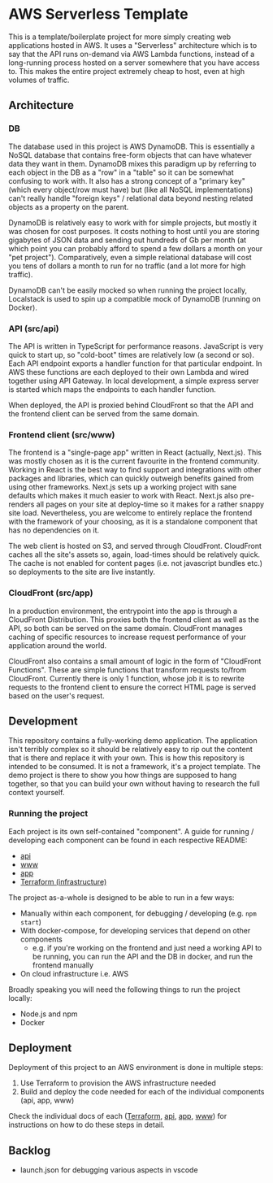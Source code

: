 # AWS Serverless Template

This is a template/boilerplate project for more simply creating web applications hosted in AWS. It uses a "Serverless" architecture which is to say that the API runs on-demand via AWS Lambda functions, instead of a long-running process hosted on a server somewhere that you have access to. This makes the entire project extremely cheap to host, even at high volumes of traffic.


## Architecture

### DB

The database used in this project is AWS DynamoDB. This is essentially a NoSQL database that contains free-form objects that can have whatever data they want in them. DynamoDB mixes this paradigm up by referring to each object in the DB as a "row" in a "table" so it can be somewhat confusing to work with. It also has a strong concept of a "primary key" (which every object/row must have) but (like all NoSQL implementations) can't really handle "foreign keys" / relational data beyond nesting related objects as a property on the parent.

DynamoDB is relatively easy to work with for simple projects, but mostly it was chosen for cost purposes. It costs nothing to host until you are storing gigabytes of JSON data and sending out hundreds of Gb per month (at which point you can probably afford to spend a few dollars a month on your "pet project"). Comparatively, even a simple relational database will cost you tens of dollars a month to run for no traffic (and a lot more for high traffic).

DynamoDB can't be easily mocked so when running the project locally, Localstack is used to spin up a compatible mock of DynamoDB (running on Docker).


### API (src/api)

The API is written in TypeScript for performance reasons. JavaScript is very quick to start up, so "cold-boot" times are relatively low (a second or so). Each API endpoint exports a handler function for that particular endpoint. In AWS these functions are each deployed to their own Lambda and wired together using API Gateway. In local development, a simple express server is started which maps the endpoints to each handler function.

When deployed, the API is proxied behind CloudFront so that the API and the frontend client can be served from the same domain.


### Frontend client (src/www)

The frontend is a "single-page app" written in React (actually, Next.js). This was mostly chosen as it is the current favourite in the frontend community. Working in React is the best way to find support and integrations with other packages and libraries, which can quickly outweigh benefits gained from using other frameworks. Next.js sets up a working project with sane defaults which makes it much easier to work with React. Next.js also pre-renders all pages on your site at deploy-time so it makes for a rather snappy site load. Nevertheless, you are welcome to entirely replace the frontend with the framework of your choosing, as it is a standalone component that has no dependencies on it.

The web client is hosted on S3, and served through CloudFront. CloudFront caches all the site's assets so, again, load-times should be relatively quick. The cache is not enabled for content pages (i.e. not javascript bundles etc.) so deployments to the site are live instantly.

### CloudFront (src/app)

In a production environment, the entrypoint into the app is through a CloudFront Distribution. This proxies both the frontend client as well as the API, so both can be served on the same domain. CloudFront manages caching of specific resources to increase request performance of your application around the world.

CloudFront also contains a small amount of logic in the form of "CloudFront Functions". These are simple functions that transform requests to/from CloudFront. Currently there is only 1 function, whose job it is to rewrite requests to the frontend client to ensure the correct HTML page is served based on the user's request.

## Development

This repository contains a fully-working demo application. The application isn't terribly complex so it should be relatively easy to rip out the content that is there and replace it with your own. This is how this repository is intended to be consumed. It is not a framework, it's a project template. The demo project is there to show you how things are supposed to hang together, so that you can build your own without having to research the full context yourself.


### Running the project

Each project is its own self-contained "component". A guide for running / developing each component can be found in each respective README:

  - [api](./src/api/README.md)
  - [www](./src/www/README.md)
  - [app](./src/app/README.md)
  - [Terraform (infrastructure)](./terraform/README.md)

The project as-a-whole is designed to be able to run in a few ways:

  - Manually within each component, for debugging / developing (e.g. `npm start`)
  - With docker-compose, for developing services that depend on other components
    - e.g. if you're working on the frontend and just need a working API to be running, you can run the API and the DB in docker, and run the frontend manually
  - On cloud infrastructure i.e. AWS

Broadly speaking you will need the following things to run the project locally:
  - Node.js and npm
  - Docker


## Deployment

Deployment of this project to an AWS environment is done in multiple steps:

1. Use Terraform to provision the AWS infrastructure needed
1. Build and deploy the code needed for each of the individual components (api, app, www)

Check the individual docs of each ([Terraform](./terraform/README.md), [api](./src/api/README.md), [app](./src/app/README.md), [www](./src/www/README.md)) for instructions on how to do these steps in detail.

## Backlog
  - launch.json for debugging various aspects in vscode